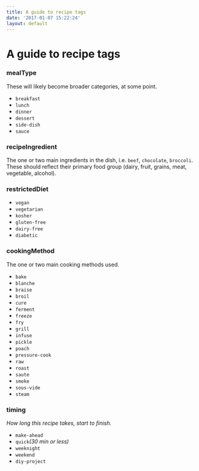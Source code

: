 ```yaml
---
title: A guide to recipe tags
date: '2017-01-07 15:22:24'
layout: default
---
```

# A guide to recipe tags

### mealType
These will likely become broader categories, at some point.
* `breakfast`
* `lunch`
* `dinner`
* `dessert`
* `side-dish`
* `sauce`

### recipeIngredient
The one or two main ingredients in the dish, i.e. `beef`, `chocolate`, `broccoli`. These should reflect their primary food group (dairy, fruit, grains, meat, vegetable, alcohol).

### restrictedDiet
* `vegan`
* `vegetarian`
* `kosher`
* `gluten-free`
* `dairy-free`
* `diabetic`

### cookingMethod
The one or two main cooking methods used.
* `bake`
* `blanche`
* `braise`
* `broil`
* `cure`
* `ferment`
* `freeze`
* `fry`
* `grill`
* `infuse`
* `pickle`
* `poach`
* `pressure-cook`
* `raw`
* `roast`
* `saute`
* `smoke`
* `sous-vide`
* `steam`

### timing
*How long this recipe takes, start to finish.*
* `make-ahead`
* `quick`*(30 min or less)*
* `weeknight`
* `weekend`
* `diy-project`